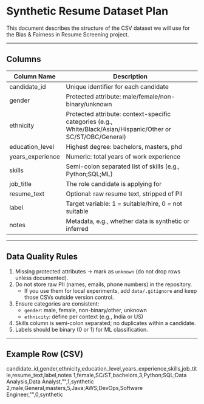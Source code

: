 # Synthetic Resume Dataset Plan

This document describes the structure of the CSV dataset we will use for the Bias & Fairness in Resume Screening project.

---

## Columns

| Column Name        | Description |
|-------------------|-------------|
| candidate_id       | Unique identifier for each candidate |
| gender             | Protected attribute: male/female/non-binary/unknown |
| ethnicity          | Protected attribute: context-specific categories (e.g., White/Black/Asian/Hispanic/Other or SC/ST/OBC/General) |
| education_level    | Highest degree: bachelors, masters, phd |
| years_experience   | Numeric: total years of work experience |
| skills             | Semi-colon separated list of skills (e.g., Python;SQL;ML) |
| job_title          | The role candidate is applying for |
| resume_text        | Optional: raw resume text, stripped of PII |
| label              | Target variable: 1 = suitable/hire, 0 = not suitable |
| notes              | Metadata, e.g., whether data is synthetic or inferred |

---

## Data Quality Rules

1. Missing protected attributes → mark as `unknown` (do not drop rows unless documented).  
2. Do not store raw PII (names, emails, phone numbers) in the repository.  
   - If you use them for local experiments, add `data/.gitignore` and keep those CSVs outside version control.  
3. Ensure categories are consistent:
   - `gender`: male, female, non-binary/other, unknown  
   - `ethnicity`: define per context (e.g., India or US)  
4. Skills column is semi-colon separated; no duplicates within a candidate.  
5. Labels should be binary (0 or 1) for ML classification.

---

## Example Row (CSV)

candidate_id,gender,ethnicity,education_level,years_experience,skills,job_title,resume_text,label,notes
1,female,SC/ST,bachelors,3,Python;SQL;Data Analysis,Data Analyst,"",1,synthetic
2,male,General,masters,5,Java;AWS;DevOps,Software Engineer,"",0,synthetic